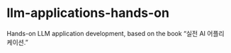 # llm-applications-hands-on
Hands-on LLM application development, based on the book “실전 AI 어플리케이션.”
